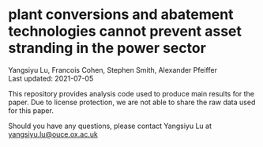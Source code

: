 # plant conversions and abatement technologies cannot prevent asset stranding in the power sector
Yangsiyu Lu, Francois Cohen, Stephen Smith, Alexander Pfeiffer  
Last updated: 2021-07-05

This repository provides analysis code used to produce main results for the paper. Due to license protection, we are not able to share the raw data used for this paper.

Should you have any questions, please contact Yangsiyu Lu at yangsiyu.lu@ouce.ox.ac.uk

		
